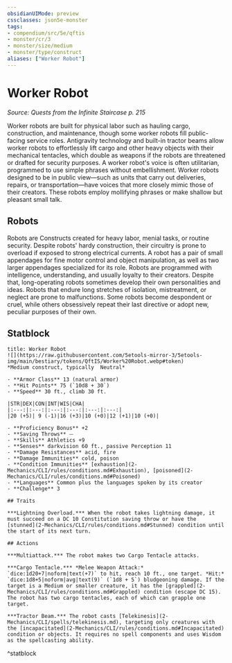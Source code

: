 ```yaml
---
obsidianUIMode: preview
cssclasses: json5e-monster
tags:
- compendium/src/5e/qftis
- monster/cr/3
- monster/size/medium
- monster/type/construct
aliases: ["Worker Robot"]
---
```

# Worker Robot
*Source: Quests from the Infinite Staircase p. 215*  

Worker robots are built for physical labor such as hauling cargo, construction, and maintenance, though some worker robots fill public-facing service roles. Antigravity technology and built-in tractor beams allow worker robots to effortlessly lift cargo and other heavy objects with their mechanical tentacles, which double as weapons if the robots are threatened or drafted for security purposes. A worker robot's voice is often utilitarian, programmed to use simple phrases without embellishment. Worker robots designed to be in public view—such as units that carry out deliveries, repairs, or transportation—have voices that more closely mimic those of their creators. These robots employ mollifying phrases or make shallow but pleasant small talk.

## Robots

Robots are Constructs created for heavy labor, menial tasks, or routine security. Despite robots' hardy construction, their circuitry is prone to overload if exposed to strong electrical currents. A robot has a pair of small appendages for fine motor control and object manipulation, as well as two larger appendages specialized for its role. Robots are programmed with intelligence, understanding, and usually loyalty to their creators. Despite that, long-operating robots sometimes develop their own personalities and ideas. Robots that endure long stretches of isolation, mistreatment, or neglect are prone to malfunctions. Some robots become despondent or cruel, while others obsessively repeat their last directive or adopt new, peculiar purposes of their own.

## Statblock

```ad-statblock
title: Worker Robot
![](https://raw.githubusercontent.com/5etools-mirror-3/5etools-img/main/bestiary/tokens/QftIS/Worker%20Robot.webp#token)
*Medium construct, typically  Neutral*

- **Armor Class** 13 (natural armor)
- **Hit Points** 75 (`10d8 + 30`)
- **Speed** 30 ft., climb 30 ft.

|STR|DEX|CON|INT|WIS|CHA|
|:---:|:---:|:---:|:---:|:---:|:---:|
|20 (+5)| 9 (-1)|16 (+3)|10 (+0)|12 (+1)|10 (+0)|

- **Proficiency Bonus** +2
- **Saving Throws** ⏤
- **Skills** Athletics +9
- **Senses** darkvision 60 ft., passive Perception 11
- **Damage Resistances** acid, fire
- **Damage Immunities** cold, poison
- **Condition Immunities** [exhaustion](2-Mechanics/CLI/rules/conditions.md#Exhaustion), [poisoned](2-Mechanics/CLI/rules/conditions.md#Poisoned)
- **Languages** Common plus the languages spoken by its creator
- **Challenge** 3

## Traits

***Lightning Overload.*** When the robot takes lightning damage, it must succeed on a DC 10 Constitution saving throw or have the [stunned](2-Mechanics/CLI/rules/conditions.md#Stunned) condition until the start of its next turn.

## Actions

***Multiattack.*** The robot makes two Cargo Tentacle attacks.

***Cargo Tentacle.*** *Melee Weapon Attack:* `dice:1d20+7|noform|text(+7)` to hit, reach 10 ft., one target. *Hit:* `dice:1d8+5|noform|avg|text(9)` (`1d8 + 5`) bludgeoning damage. If the target is a Medium or smaller creature, it has the [grappled](2-Mechanics/CLI/rules/conditions.md#Grappled) condition (escape DC 15). The robot has two cargo tentacles, each of which can grapple one target.

***Tractor Beam.*** The robot casts [Telekinesis](2-Mechanics/CLI/spells/telekinesis.md), targeting only creatures with the [incapacitated](2-Mechanics/CLI/rules/conditions.md#Incapacitated) condition or objects. It requires no spell components and uses Wisdom as the spellcasting ability.
```
^statblock